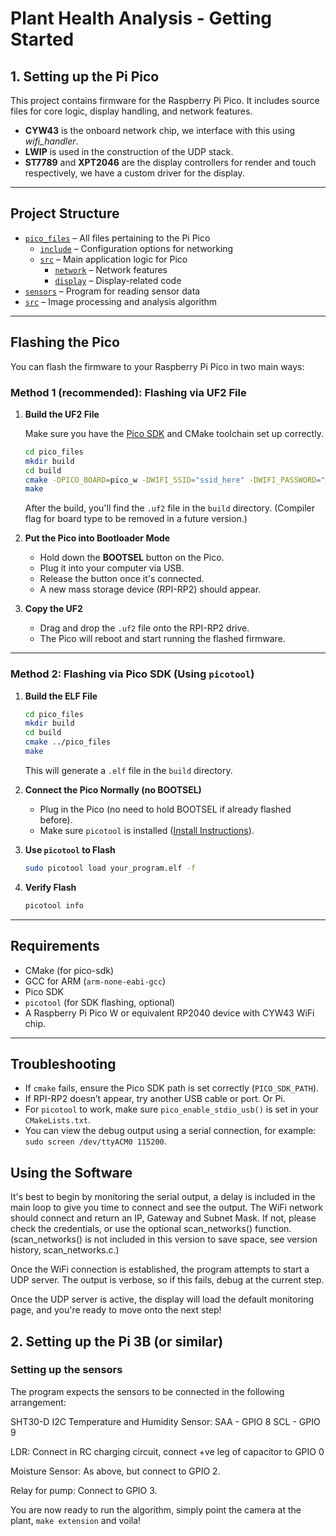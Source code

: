 # Plant Health Analysis - Getting Started

## 1. Setting up the Pi Pico

This project contains firmware for the Raspberry Pi Pico. It includes source files for core logic, display handling, and network features.

- **CYW43** is the onboard network chip, we interface with this using *wifi_handler*.  
- **LWIP** is used in the construction of the UDP stack.  
- **ST7789** and **XPT2046** are the display controllers for render and touch respectively, we have a custom driver for the display.

---

## Project Structure

- [`pico_files`](https://github.com/Arg2006/ARM_Presentation/tree/main/pico_files/) – All files pertaining to the Pi Pico
   - [`include`](https://github.com/Arg2006/ARM_Presentation/tree/main/pico_files/include) – Configuration options for networking
   - [`src`](https://github.com/Arg2006/ARM_Presentation/tree/main/pico_files/src/) –  Main application logic for Pico
      - [`network`](https://github.com/Arg2006/ARM_Presentation/tree/main/src/network) – Network features
      - [`display`](https://github.com/Arg2006/ARM_Presentation/tree/main/pico_files/src/display) – Display-related code
- [`sensors`](https://github.com/Arg2006/ARM_Presentation/tree/main/sensors) – Program for reading sensor data
- [`src`](https://github.com/Arg2006/ARM_Presentation/tree/main/src) – Image processing and analysis algorithm


---

## Flashing the Pico

You can flash the firmware to your Raspberry Pi Pico in two main ways:

### Method 1 (recommended): Flashing via UF2 File

1. **Build the UF2 File**

   Make sure you have the [Pico SDK](https://github.com/raspberrypi/pico-sdk) and CMake toolchain set up correctly.

   ```bash
   cd pico_files
   mkdir build
   cd build
   cmake -DPICO_BOARD=pico_w -DWIFI_SSID="ssid_here" -DWIFI_PASSWORD="top_secret" ..
   make
   ```

   After the build, you'll find the `.uf2` file in the `build` directory.
   (Compiler flag for board type to be removed in a future version.)

2. **Put the Pico into Bootloader Mode**

   - Hold down the **BOOTSEL** button on the Pico.
   - Plug it into your computer via USB.
   - Release the button once it's connected.
   - A new mass storage device (RPI-RP2) should appear.

3. **Copy the UF2**

   - Drag and drop the `.uf2` file onto the RPI-RP2 drive.
   - The Pico will reboot and start running the flashed firmware.

---

### Method 2: Flashing via Pico SDK (Using `picotool`)

1. **Build the ELF File**

   ```bash
   cd pico_files
   mkdir build
   cd build
   cmake ../pico_files
   make
   ```

   This will generate a `.elf` file in the `build` directory.

2. **Connect the Pico Normally (no BOOTSEL)**

   - Plug in the Pico (no need to hold BOOTSEL if already flashed before).
   - Make sure `picotool` is installed ([Install Instructions](https://github.com/raspberrypi/picotool)).

3. **Use `picotool` to Flash**

   ```bash
   sudo picotool load your_program.elf -f
   ```

4. **Verify Flash**

   ```bash
   picotool info
   ```

---

## Requirements

- CMake (for pico-sdk)
- GCC for ARM (`arm-none-eabi-gcc`)
- Pico SDK
- `picotool` (for SDK flashing, optional)
- A Raspberry Pi Pico W or equivalent RP2040 device with CYW43 WiFi chip.

---

## Troubleshooting

- If `cmake` fails, ensure the Pico SDK path is set correctly (`PICO_SDK_PATH`).
- If RPI-RP2 doesn’t appear, try another USB cable or port. Or Pi.
- For `picotool` to work, make sure `pico_enable_stdio_usb()` is set in your `CMakeLists.txt`.
- You can view the debug output using a serial connection, for example: `sudo screen /dev/ttyACM0 115200`.

## Using the Software

It's best to begin by monitoring the serial output, a delay is included in the main loop to give you time to connect and see the output. 
The WiFi network should connect and return an IP, Gateway and Subnet Mask. If not, please check the credentials, or use the optional scan_networks() function.
(scan_networks() is not included in this version to save space, see version history, scan_networks.c.)

Once the WiFi connection is established, the program attempts to start a UDP server. The output is verbose, so if this fails, debug at the current step.

Once the UDP server is active, the display will load the default monitoring page, and you're ready to move onto the next step!

## 2. Setting up the Pi 3B (or similar)

### Setting up the sensors

The program expects the sensors to be connected in the following arrangement:

   SHT30-D I2C Temperature and Humidity Sensor:
   SAA - GPIO 8
   SCL - GPIO 9

   LDR:
   Connect in RC charging circuit, connect +ve leg of capacitor to GPIO 0

   Moisture Sensor:
   As above, but connect to GPIO 2.

   Relay for pump:
   Connect to GPIO 3.

You are now ready to run the algorithm, simply point the camera at the plant, ```make extension``` and voila!
